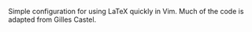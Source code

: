 Simple configuration for using LaTeX quickly in Vim. Much of the code is adapted from Gilles Castel. 
